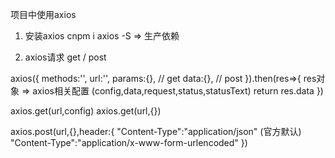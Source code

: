 

项目中使用axios

1. 安装axios
cnpm i axios -S    => 生产依赖

2. axios请求 get / post

axios({
  methods:'',
  url:'',
  params:{},  // get
  data:{},  // post
}).then(res=>{
  res对象 => axios相关配置 (config,data,request,status,statusText)
  return res.data
})

axios.get(url,config)
axios.get(url,{})

axios.post(url,{},header:{
  "Content-Type":"application/json"  (官方默认)
  "Content-Type":"application/x-www-form-urlencoded"
})